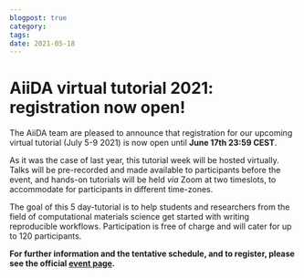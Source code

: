 ```yaml
---
blogpost: true
category:
tags:
date: 2021-05-18
---
```


# AiiDA virtual tutorial 2021: registration now open!

The AiiDA team are pleased to announce that registration for our upcoming virtual tutorial (July 5-9 2021) is now open until **June 17th 23:59 CEST**.

As it was the case of last year, this tutorial week will be hosted virtually. Talks will be pre-recorded and made available to participants before the event, and hands-on tutorials will be held *via* Zoom at two timeslots, to accommodate for participants in different time-zones.

The goal of this 5 day-tutorial is to help students and researchers from the field of computational materials science get started with writing reproducible workflows. Participation is free of charge and will cater for up to 120 participants.

**For further information and the tentative schedule, and to register, please see the official [event page](https://www.aiida.net/aiida-virtual-tutorial-july-2021/).**

